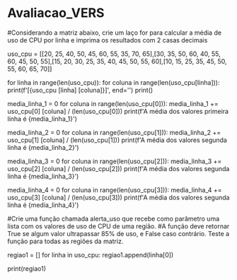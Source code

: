# Avaliacao_VERS
#Considerando a matriz abaixo, crie um laço for para calcular a média de uso de CPU por linha e imprima os resultados com 2 casas decimais

uso_cpu = [[20, 25, 40, 50, 45, 60, 55, 35, 70, 65],[30, 35, 50, 60, 40, 55, 60, 45, 50, 55],[15, 20, 30, 25, 35, 40, 45, 50, 55, 60],[10, 15, 25, 35, 45, 50, 55, 60, 65, 70]]

for linha in range(len(uso_cpu)):
  for coluna in range(len(uso_cpu[linha])):
    print(f'[{uso_cpu [linha] [coluna]}]', end='')
  print()

  media_linha_1 = 0
for coluna in range(len(uso_cpu[0])):
  media_linha_1 += uso_cpu[0] [coluna] / (len(uso_cpu[0]))
print(f'A média dos valores primeira linha é {media_linha_1}')

media_linha_2 = 0
for coluna in range(len(uso_cpu[1])):
  media_linha_2 += uso_cpu[1] [coluna] / (len(uso_cpu[1]))
print(f'A média dos valores segunda linha é {media_linha_2}')

media_linha_3 = 0
for coluna in range(len(uso_cpu[2])):
  media_linha_3 += uso_cpu[2] [coluna] / (len(uso_cpu[2]))
print(f'A média dos valores segunda linha é {media_linha_3}')

media_linha_4 = 0
for coluna in range(len(uso_cpu[3])):
  media_linha_4 += uso_cpu[3] [coluna] / (len(uso_cpu[3]))
print(f'A média dos valores segunda linha é {media_linha_4}')


#Crie uma função chamada alerta_uso que recebe como parâmetro uma lista com os valores de uso de CPU de uma região. 
#A função deve retornar True se algum valor ultrapassar 85% de uso, e False caso contrário. Teste a função para todas as regiões da matriz.


regiao1 = []
for linha in uso_cpu:
    regiao1.append(linha[0])

print(regiao1)
